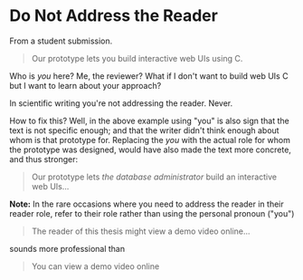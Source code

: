 
# Do Not Address the Reader


From a student submission. 

> Our prototype lets you build interactive web UIs using C. 

Who is *you* here? Me, the reviewer? What if I don't want to build web UIs C but I want to learn about your approach? 

In scientific writing you're not addressing the reader. Never.

How to fix this? Well, in the above example using "you" is also sign that the text is not specific enough; 
and that the writer didn't think enough about whom is that prototype for. 
Replacing the *you* with the actual role for whom the prototype was designed, would have also made the text more concrete, and thus stronger: 

> Our prototype lets *the database administrator* build an interactive web UIs...



**Note:** In the rare occasions where you need to address the reader in their reader role, refer to their role rather than using the personal pronoun ("you")

> The reader of this thesis might view a demo video online...

sounds more professional than

> You can view a demo video online

